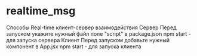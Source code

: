 # realtime_msg

Способы Real-time клиент-сервер взаимодействия
Сервер
Перед запуском укажите нужный файл поле "script" в package.json
npm start - для запуска сервера
Клиент
Перед запуском добавьте нужный компонент в App.jsx
npm start - для запуска клиента
